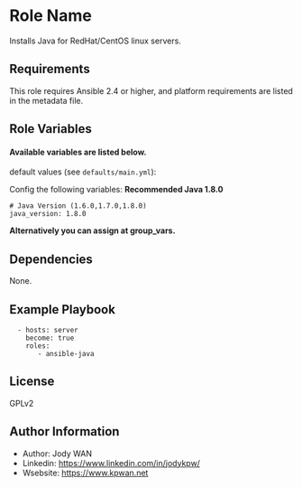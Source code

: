Role Name
=========
Installs Java for RedHat/CentOS linux servers.

Requirements
------------

This role requires Ansible 2.4 or higher, and platform requirements are listed in the metadata file.

Role Variables
--------------

#### Available variables are listed below.

default values (see `defaults/main.yml`):

Config the following variables:
**Recommended Java 1.8.0**
```
# Java Version (1.6.0,1.7.0,1.8.0)
java_version: 1.8.0
```

**Alternatively you can assign at group_vars.**

Dependencies
------------

None.

Example Playbook
----------------
```
  - hosts: server
    become: true
    roles:
       - ansible-java
```

License
-------

GPLv2

Author Information
------------------

* Author: Jody WAN
* Linkedin: https://www.linkedin.com/in/jodykpw/
* Wsebsite: https://www.kpwan.net
